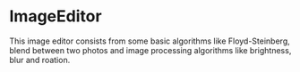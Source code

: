 # ImageEditor

This image editor consists from some basic algorithms like Floyd-Steinberg, blend between two photos and image processing algorithms like brightness, blur and roation.
